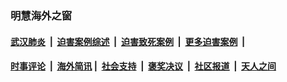 
### 明慧海外之窗

####  [武汉肺炎](indexes/365.md?t=03171000) &nbsp;|&nbsp;  [迫害案例综述](indexes/328.md?t=03171000) &nbsp;|&nbsp; [迫害致死案例](indexes/277.md?t=03171000)  &nbsp;|&nbsp; [更多迫害案例](indexes/81.md?t=03171000)  &nbsp;|&nbsp; 
####  [时事评论](indexes/19.md?t=03171000) &nbsp;|&nbsp; [海外简讯](indexes/245.md?t=03171000)&nbsp;|&nbsp;  [社会支持](indexes/140.md?t=03171000) &nbsp;|&nbsp; [褒奖决议](indexes/282.md?t=03171000) &nbsp;|&nbsp; [社区报道](indexes/91.md?t=03171000)  &nbsp;|&nbsp; [天人之间](indexes/78.md?t=03171000) 

